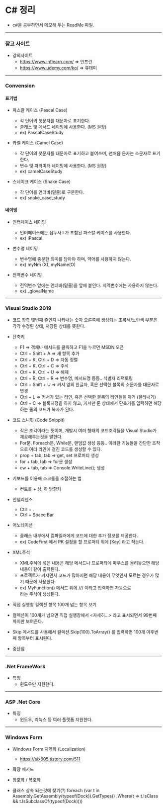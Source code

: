 # C# 정리
- c#을 공부하면서 메모해 두는 ReadMe 파일.
***
### 참고 사이트
- 강의사이트
  - https://www.inflearn.com/ => 인프런
  - https://www.udemy.com/ko/ => 유데미
  
***
### Convension
#### 표기법
- 파스칼 케이스 (Pascal Case)
  - 각 단어의 첫문자를 대문자로 표기한다.
  - 클래스 및 메서드 네이밍에 사용한다. (MS 권장)
  - ex) PascalCaseStudy
  
- 카멜 케이스 (Camel Case)
  - 각 단어의 첫문자를 대문자로 표기하고 붙여쓰며, 맨처음 문자는 소문자로 표기한다.
  - 변수 및 파라미터 네이밍에 사용한다. (MS 권장)
  - ex) camelCaseStudy
  
- 스네이크 케이스 (Snake Case)
  - 각 단어를 언더바(밑줄)로 구분한다.
  - ex) snake_case_study
#### 네이밍
- 인터페이스 네이밍
  - 인터페이스에는 접두사 I 가 포함된 파스칼 케이스를 사용한다.
  - ex) IPascal
  
- 변수명 네이밍
  - 변수명에 충분한 의미를 담아야 하며, 약어를 사용하지 않는다.
  - ex) myNm (X), myName(O)
  
- 전역변수 네이밍
  - 전역변수 앞에는 언더바(밑줄)을 앞에 붙인다. 지역변수에는 사용하지 않는다.
  - ex) _glovalName

***
### Visual Studio 2019
- 코드 좌측 몇번째 줄인지 나타내는 숫자 오른쪽에 생성되는 초록색/노란색 부분은 각각 수정된 상태, 저장된 상태를 뜻한다. 

- 단축키
  - F1                  => 객체나 메서드를 클릭하고 F1을 누르면 MSDN 오픈
  - Ctrl + Shift + A    => 새 항목 추가
  - Ctrl + K, Ctrl + D  => 자동 정렬
  - Ctrl + K, Ctrl + C  => 주석
  - Ctrl + K, Ctrl + U  => 해제
  - Ctrl + R, Ctrl + R  => 변수명, 메서드명 등등.. 식별자 리팩토링
  - Ctrl + Shift + U    => 커서 앞의 한글자, 혹은 선택한 블록의 소문자를 대문자로 변경
  - Ctrl + L            => 커서가 있는 라인, 혹은 선택한 블록의 라인들을 제거 (잘라내기)
  - Ctrl + C            => 블록지정을 하지 않고, 커서만 둔 상태에서 단축키를 입력하면 해당하는 줄의 코드가 복사가 된다.
  
- 코드 스니핏 (Code Snippit)
  - 작은 조각이라는 뜻이며, 개발시 여러 형태의 코드조각들을 Visual Studio가 제공해주는것을 말한다.
  - For문, Foreach문, While문, 랜덤값 생성 등등.. 이러한 기능들을 간단한 조작으로 여러 라인에 걸친 코드를 생성할 수 있다.
  - prop + tab, tab => get, set 프로퍼티 생성
  - for + tab, tab => for문 생성
  - cw + tab, tab => Console.WriteLine(); 생성

- 키보드를 이용해 스크롤을 조절하는 법
  - 컨트롤 + 상, 하 방향키

- 인텔리센스
  - Ctrl + .
  - Ctrl + Space Bar
  

- 어노테이션
  - 클래스 내부에서 컴파일러에게 코드에 대한 추가 정보를 제공한다.
  - ex) CodeFirst 에서 PK 설정을 할 프로퍼티 위에 [Key] 라고 적는다.

- XML주석 <summary>
  - XML주석에 넣은 내용은 해당 메서드나 프로퍼티에 마우스를 올려놓으면 해당 내용이 같이 출력된다.
  - 프로젝트가 커지면서 코드가 많아지면 해당 내용이 무엇인지 모르는 경우가 많기 때문에 사용한다.
  - ex) MyFunction() 메서드 위에 /// 이라고 입력하면 자동으로 <summary> 라는 주석이 생성된다.


- 직접 실행창 컬렉션 항목 100개 넘는 항목 보기
 - 컬렉션이 100개가 넘으면 직접 실행창에서 <자세히...> 라고 표시되면서 99번째 까지만 보여준다.
 - Skip 메서드를 사용해서 컬렉션.Skip(100).ToArray() 를 입력하면 100개 이후번째 항목부터 표시된다.

- 중단점
  
***
### .Net FrameWork
- 특징
  - 윈도우만 지원한다.
***
### ASP .Net Core
- 특징
  - 윈도우, 리눅스 등 여러 플랫폼 지원한다.
***
### Windows Form
- Windows Form 지역화 (Localization)
  - https://six605.tistory.com/511
- 확장 메서드

- 암호화 / 복호화

- 클래스 상속 되는것에 찾기(?)
 foreach (var t in Assembly.GetAssembly(typeof(Dock)).GetTypes()
                .Where(t => t.IsClass && t.IsSubclassOf(typeof(Dock))))

